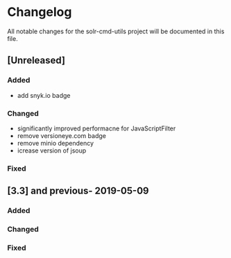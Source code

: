 # Changelog
All notable changes for the solr-cmd-utils project will be documented in this file.

## [Unreleased]
### Added
- add snyk.io badge

### Changed
- significantly improved performacne for JavaScriptFilter
- remove versioneye.com badge
- remove minio dependency
- icrease version of jsoup

### Fixed


## [3.3] and previous- 2019-05-09
### Added

### Changed

### Fixed
